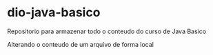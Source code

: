# dio-java-basico
Repositorio para armazenar todo o conteudo do curso de Java Basico

Alterando o conteudo de um arquivo de forma local
